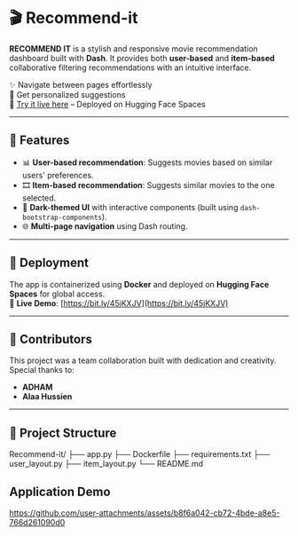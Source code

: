 # 🎬 Recommend-it

**RECOMMEND IT** is a stylish and responsive movie recommendation dashboard built with **Dash**. It provides both **user-based** and **item-based** collaborative filtering recommendations with an intuitive interface.

✨ Navigate between pages effortlessly  
🎯 Get personalized suggestions  
🚀 [Try it live here](https://bit.ly/45jKXJV) – Deployed on Hugging Face Spaces

---

## 🔧 Features

- 📊 **User-based recommendation**: Suggests movies based on similar users' preferences.
- 🎞️ **Item-based recommendation**: Suggests similar movies to the one selected.
- 🎨 **Dark-themed UI** with interactive components (built using `dash-bootstrap-components`).
- 🌐 **Multi-page navigation** using Dash routing.

---

## 🚀 Deployment

The app is containerized using **Docker** and deployed on **Hugging Face Spaces** for global access.  
🔗 **Live Demo**: [https://bit.ly/45jKXJV](https://bit.ly/45jKXJV)

---

## 👥 Contributors

This project was a team collaboration built with dedication and creativity. Special thanks to:

- **ADHAM**
- **Alaa Hussien**

---

## 📁 Project Structure 

Recommend-it/
├── app.py
├── Dockerfile
├── requirements.txt
├── user_layout.py
├── item_layout.py
└── README.md
## Application Demo
https://github.com/user-attachments/assets/b8f6a042-cb72-4bde-a8e5-766d261090d0
